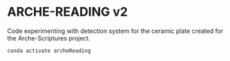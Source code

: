 # ARCHE-READING v2

Code experimenting with detection system for the ceramic plate created for the Arche-Scriptures project.

```
conda activate archeReading
```